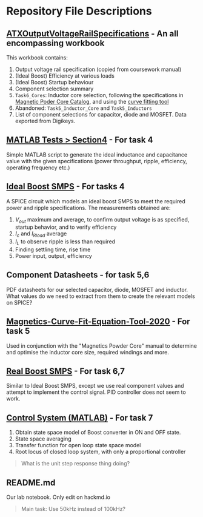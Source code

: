 # Repository File Descriptions

## [ATXOutputVoltageRailSpecifications](ATXOutputVoltageRailSpecifications.xlsx) - An all encompassing workbook

This workbook contains:

1. Output voltage rail specification (copied from coursework manual)
2. (Ideal Boost) Efficiency at various loads
3. (Ideal Boost) Startup behaviour
4. Component selection summary
5. `Task6_Cores`: Inductor core selection, following the specifications in [Magnetic Poder Core Catalog](Magnetics-Powder-Core-Catalog-2020.pdf), and using the [curve fitting tool](Magnetics-Curve-Fit-Equation-Tool-2020.xlsx)
6. Abandoned: `Task5_Inductor_Core` and `Task5_Inductors`
7. List of component selections for capacitor, diode and MOSFET. Data exported from Digikeys.

## [MATLAB Tests > Section4](MATLAB%20Tests/Section4.m) - For task 4

Simple MATLAB script to generate the ideal inductance and capacitance value with the given specifications (power throughput, ripple, efficiency, operating frequency etc.)

## [Ideal Boost SMPS](Ideal%20Boost%20SMPS/Boost%20SMPS.asc) - For tasks 4

A SPICE circuit which models an ideal boost SMPS to meet the required power and ripple specifications. The measurements obtained are:

1. $V_{out}$ maximum and average, to confirm output voltage is as specified, startup behavior, and to verify efficiency
2. $I_c$ and $I_{Rload}$ average
3. $I_L$ to observe ripple is less than required
4. Finding settling time, rise time
5. Power input, output, efficiency

## Component Datasheets - for task 5,6

PDF datasheets for our selected capacitor, diode, MOSFET and inductor. What values do we need to extract from them to create the relevant models on SPICE?

## [Magnetics-Curve-Fit-Equation-Tool-2020](Magnetics-Curve-Fit-Equation-Tool-2020.xlsx) - For task 5

Used in conjunction with the "Magnetics Powder Core" manual to determine and optimise the inductor core size, required windings and more.

## [Real Boost SMPS](Real%20Boost%20SMPS/Boost%20SMPS.asc) - For task 6,7

Similar to Ideal Boost SMPS, except we use real component values and attempt to implement the control signal. PID controller does not seem to work.

## [Control System (MATLAB)](Control%20System/Boost_transfer_function.m) - For task 7

1. Obtain state space model of Boost converter in ON and OFF state.
2. State space averaging
3. Transfer function for open loop state space model
4. Root locus of closed loop system, with only a proportional controller

> What is the unit step response thing doing?

## README.md

Our lab notebook. Only edit on hackmd.io

> Main task: Use 50kHz instead of 100kHz?
